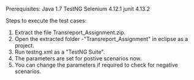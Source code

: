 Prerequisites:
Java 1.7
TestNG
Selenium 4.12.1
junit 4.13.2

Steps to execute the test cases:
1. Extract the file Transreport_Assignment.zip.
2. Open the extracted folder -"Transreport_Assignment" in eclipse as a project.
3. Run testng.xml as a "TestNG Suite".
4. The parameters are set for postive scenarios now.
5. You can change the parameters if required to check for negative scenarios.
